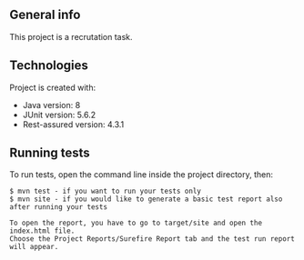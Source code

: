 ## General info
This project is a recrutation task.
	
## Technologies
Project is created with:
* Java version: 8
* JUnit version: 5.6.2
* Rest-assured version: 4.3.1
	
## Running tests
To run tests, open the command line inside the project directory, then:

```
$ mvn test - if you want to run your tests only
$ mvn site - if you would like to generate a basic test report also after running your tests

To open the report, you have to go to target/site and open the index.html file. 
Choose the Project Reports/Surefire Report tab and the test run report will appear.